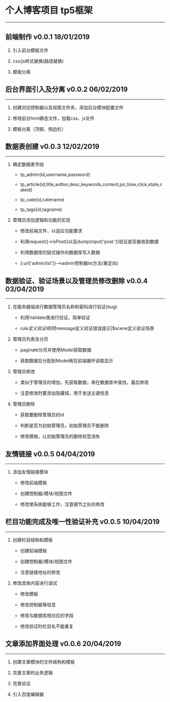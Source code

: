 # 个人博客项目 tp5框架 
---
## 前端制作 v0.0.1 18/01/2019

1. 引入前台模板文件

2. css/js样式替换(路径替换)

3. 模板分离

## 后台界面引入及分离 v0.0.2 06/02/2019
---
1. 创建对应控制器以及视图文件夹，添加后台模块配置文件

2. 修改前台html静态文件，加载css、js文件

3. 模板分离（顶部、侧边栏）

## 数据表创建 v0.0.3 12/02/2019
---
1. 确定数据表字段

	* tp_admin(id,username,password)

	* tp_article(id,title,author,desc,keywords,content,pic,time,click,state,cateid)

	* tp_cate(id,catename)

	* tp_tags(id,tagname)

2. 管理员添加逻辑和功能的实现

	* 修改前端文件，以适应功能要求

	* 利用request()->isPost()以及dump(input('post.'))验证是否接收到数据

	* 利用数据库的链式操作向数据库写入数据

	* {:url('admin/lst')}-->admin控制器lst方法(重定向)

## 数据验证、验证场景以及管理员修改删除 v0.0.4 03/04/2019
---
1. 在服务器端进行数据管理员名称和密码进行验证(bug)

	* 利用Validate类进行验证，简单验证

	* $rule定义验证规则|$message定义验证错误提示|$scene定义验证场景

2. 管理员列表及分页

	* paginate分页并使用Model获取数据

	* 获取数据后分配到Model再在前端循环读取显示

3. 管理员修改

	* 类似于管理员的增加，先获取数据，再在数据库中查找，最后修改

	* 注意修改时要添加隐藏域，用于发送主键信息

4. 管理员删除

	* 获取要删除管理员的id

	* 判断是否为初始管理员，初始管理员不能删除

	* 修改模板，让初始管理员的删除标签消失

## 友情链接 v0.0.5 04/04/2019
---
1. 添加友情链接模块

	* 修改前端模板

	* 创建控制器/模块/视图文件

	* 修改使系统能够工作，注意细节之处的修改

## 栏目功能完成及唯一性验证补充 v0.0.5 10/04/2019
---
1. 创建栏目结构和模板

	* 创建前端模板

	* 创建控制器/模块/视图文件

	* 注意链接地址的修改
	
2. 修改具体内容进行调试

	* 修改模板

	* 修改控制器等信息

	* 修改与数据库相对应的字段

	* 修改验证时栏目名不能重复

## 文章添加界面处理 v0.0.6 20/04/2019
---
1. 创建文章模块的文件结构和模板

2. 完善文章的业务逻辑

3. 完善验证

4. 引入百度编辑器

